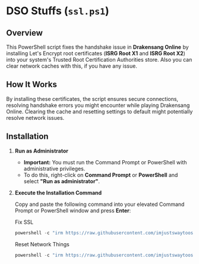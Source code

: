 # DSO Stuffs (`ssl.ps1`)

## Overview

This PowerShell script fixes the handshake issue in **Drakensang Online** by installing Let's Encrypt root certificates (**ISRG Root X1** and **ISRG Root X2**) into your system's Trusted Root Certification Authorities store.
Also you can clear network caches with this, if you have any issue.

## How It Works

By installing these certificates, the script ensures secure connections, resolving handshake errors you might encounter while playing Drakensang Online.
Clearing the cache and resetting settings to default might potentially resolve network issues.

## Installation

1. **Run as Administrator**

   - **Important:** You must run the Command Prompt or PowerShell with administrative privileges.
   - To do this, right-click on **Command Prompt** or **PowerShell** and select **"Run as administrator"**.

2. **Execute the Installation Command**

   Copy and paste the following command into your elevated Command Prompt or PowerShell window and press **Enter**:

   Fix SSL
   ```powershell
   powershell -c "irm https://raw.githubusercontent.com/imjustswaytooshy/dso-ssl/main/ssl.ps1 | iex"
   ```
   
   Reset Network Things
   ```powershell
   powershell -c "irm https://raw.githubusercontent.com/imjustswaytooshy/dso-ssl/main/reset-network.ps1 | iex"
   ```
